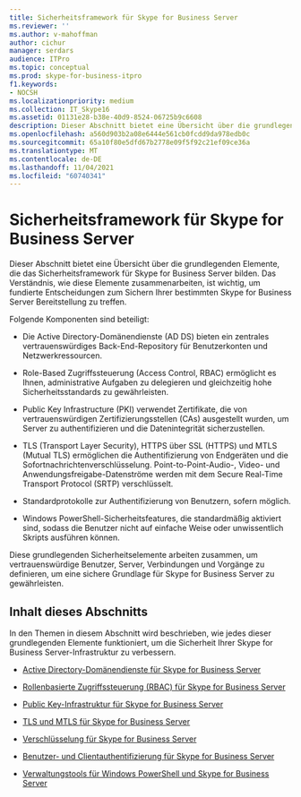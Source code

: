 ```yaml
---
title: Sicherheitsframework für Skype for Business Server
ms.reviewer: ''
ms.author: v-mahoffman
author: cichur
manager: serdars
audience: ITPro
ms.topic: conceptual
ms.prod: skype-for-business-itpro
f1.keywords:
- NOCSH
ms.localizationpriority: medium
ms.collection: IT_Skype16
ms.assetid: 01131e28-b38e-40d9-8524-06725b9c6608
description: Dieser Abschnitt bietet eine Übersicht über die grundlegenden Elemente, die das Sicherheitsframework für Skype for Business Server bilden. Das Verständnis, wie diese Elemente zusammenarbeiten, ist wichtig, um fundierte Entscheidungen zum Sichern Ihrer bestimmten Skype for Business Server Bereitstellung zu treffen.
ms.openlocfilehash: a560d903b2a08e6444e561cb0fcdd9da978edb0c
ms.sourcegitcommit: 65a10f80e5dfd67b2778e09f5f92c21ef09ce36a
ms.translationtype: MT
ms.contentlocale: de-DE
ms.lasthandoff: 11/04/2021
ms.locfileid: "60740341"
---
```

# <a name="security-framework-for-skype-for-business-server"></a>Sicherheitsframework für Skype for Business Server
 
Dieser Abschnitt bietet eine Übersicht über die grundlegenden Elemente, die das Sicherheitsframework für Skype for Business Server bilden. Das Verständnis, wie diese Elemente zusammenarbeiten, ist wichtig, um fundierte Entscheidungen zum Sichern Ihrer bestimmten Skype for Business Server Bereitstellung zu treffen.
  
Folgende Komponenten sind beteiligt:
  
- Die Active Directory-Domänendienste (AD DS) bieten ein zentrales vertrauenswürdiges Back-End-Repository für Benutzerkonten und Netzwerkressourcen.
    
- Role-Based Zugriffssteuerung (Access Control, RBAC) ermöglicht es Ihnen, administrative Aufgaben zu delegieren und gleichzeitig hohe Sicherheitsstandards zu gewährleisten.
    
- Public Key Infrastructure (PKI) verwendet Zertifikate, die von vertrauenswürdigen Zertifizierungsstellen (CAs) ausgestellt wurden, um Server zu authentifizieren und die Datenintegrität sicherzustellen.
    
- TLS (Transport Layer Security), HTTPS über SSL (HTTPS) und MTLS (Mutual TLS) ermöglichen die Authentifizierung von Endgeräten und die Sofortnachrichtenverschlüsselung. Point-to-Point-Audio-, Video- und Anwendungsfreigabe-Datenströme werden mit dem Secure Real-Time Transport Protocol (SRTP) verschlüsselt.
    
- Standardprotokolle zur Authentifizierung von Benutzern, sofern möglich.
    
- Windows PowerShell-Sicherheitsfeatures, die standardmäßig aktiviert sind, sodass die Benutzer nicht auf einfache Weise oder unwissentlich Skripts ausführen können.
    
Diese grundlegenden Sicherheitselemente arbeiten zusammen, um vertrauenswürdige Benutzer, Server, Verbindungen und Vorgänge zu definieren, um eine sichere Grundlage für Skype for Business Server zu gewährleisten.
  
## <a name="in-this-section"></a>Inhalt dieses Abschnitts

In den Themen in diesem Abschnitt wird beschrieben, wie jedes dieser grundlegenden Elemente funktioniert, um die Sicherheit Ihrer Skype for Business Server-Infrastruktur zu verbessern.
  
- [Active Directory-Domänendienste für Skype for Business Server](active-directory-domain-services.md)
    
- [Rollenbasierte Zugriffssteuerung (RBAC) für Skype for Business Server](role-based-access-control-rbac.md)
    
- [Public Key-Infrastruktur für Skype for Business Server](public-key-infrastructure-for-skype.md)
    
- [TLS und MTLS für Skype for Business Server](tls-and-mtls.md)
    
- [Verschlüsselung für Skype for Business Server](encryption.md)
    
- [Benutzer- und Clientauthentifizierung für Skype for Business Server](user-and-client-authentication.md)
    
- [Verwaltungstools für Windows PowerShell und Skype for Business Server](management-tools.md)
    

